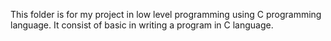 This folder is for my project in low level programming using C programming language. It consist of basic in writing a program in C language.
